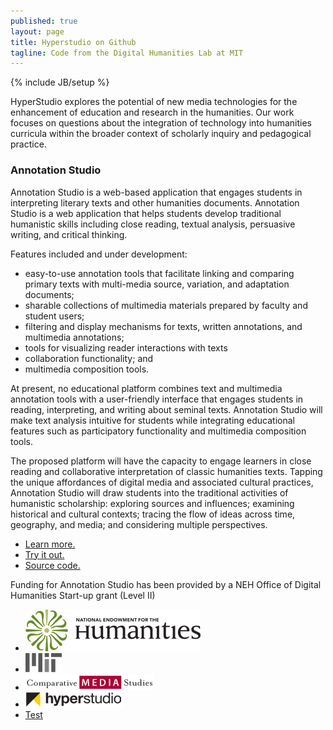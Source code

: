 ```yaml
---
published: true
layout: page
title: Hyperstudio on Github
tagline: Code from the Digital Humanities Lab at MIT
---
```


{% include JB/setup %}

HyperStudio explores the potential of new media technologies for the enhancement of education and research in the humanities. Our work focuses on questions about the integration of technology into humanities curricula within the broader context of scholarly inquiry and pedagogical practice.

### Annotation Studio
Annotation Studio is a web-based application that engages students in interpreting literary texts and other humanities documents. Annotation Studio is a web application that helps students develop traditional humanistic skills including close reading, textual analysis, persuasive writing, and critical thinking.

Features included and under development: 
- easy-to-use annotation tools that facilitate linking and comparing primary texts with multi-media source, variation, and adaptation documents; 
- sharable collections of multimedia materials prepared by faculty and student users; 
- filtering and display mechanisms for texts, written annotations, and multimedia annotations; 
- tools for visualizing reader interactions with texts
- collaboration functionality; and 
- multimedia composition tools.

At present, no educational platform combines text and multimedia annotation tools with a user-friendly interface that engages students in reading, interpreting, and writing about seminal texts. Annotation Studio will make text analysis intuitive for students while integrating educational features such as participatory functionality and multimedia composition tools.

The proposed platform will have the capacity to engage learners in close reading and collaborative interpretation of classic humanities texts. Tapping the unique affordances of digital media and associated cultural practices, Annotation Studio will draw students into the traditional activities of humanistic scholarship: exploring sources and influences; examining historical and cultural contexts; tracing the flow of ideas across time, geography, and media; and considering multiple perspectives.

- [Learn more.](http://www.annotationstudio.org/)
- [Try it out.](http://app.annotationstudio.org/)
- [Source code.](http://github.com/hyperstudio/)

Funding for Annotation Studio has been provided by a NEH Office of Digital Humanities Start-up grant (Level II)

<div id="logos">
<ul>
	<li><a href="http://www.neh.gov/divisions/odh" target="_blank"><img src="assets/images/neh_at_logo.png"></a></li>
	<li><a href="http://web.mit.edu" target="_blank"><img src="/assets/images/logo_mit.png"></a></li>
	<li><a href="http://cms.mit.edu" target="_blank"><img src="/assets/images/logo_cms.png"></a></li>
	<li><a href="http://hyperstudio.mit.edu" target="_blank"><img src="/assets/images/logo_hyperstudio.png" ></a></li>
	<li><a href="#" target="_blank">Test</a></li>
	</ul>
</div>
